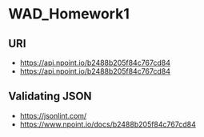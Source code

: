 # WAD_Homework1

## URI
* https://api.npoint.io/b2488b205f84c767cd84
* https://api.npoint.io/b2488b205f84c767cd84


## Validating JSON
* https://jsonlint.com/
* https://www.npoint.io/docs/b2488b205f84c767cd84
